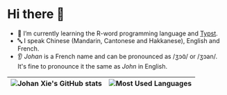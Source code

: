 # Hi there 👋

- 🌱 I’m currently learning the R-word programming language and [Typst].
- 🔤 I speak Chinese (Mandarin, Cantonese and Hakkanese), English and French.
- 👂 _Johan_ is a French name and can be pronounced as /ʒɔɑ̃/ or /ʒɔan/. It's fine to pronounce it the same as _John_ in English.

| ![Johan Xie's GitHub stats](https://github-readme-stats.vercel.app/api?username=johanvx&show_icons=true&count_private=true&bg_color=00000000&hide_border=true) | ![Most Used Languages](https://github-readme-stats.vercel.app/api/top-langs/?username=johanvx&layout=compact&bg_color=00000000&hide_border=true) |
| --- | --- |

[Typst]: https://github.com/typst/typst

<!--
**johanvx/johanvx** is a ✨ _special_ ✨ repository because its `README.md` (this file) appears on your GitHub profile.

Here are some ideas to get you started:

- 🔭 I’m currently working on ...
- 👯 I’m looking to collaborate on ...
- 🤔 I’m looking for help with ...
- 💬 Ask me about ...
- 📫 How to reach me: ...
- 😄 Pronouns: ...
- ⚡ Fun fact: ...
-->
